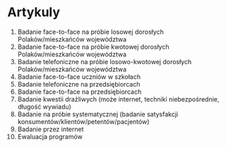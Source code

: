# Artykuly
1. Badanie face-to-face na próbie losowej dorosłych Polaków/mieszkańców województwa
2. Badanie face-to-face na próbie kwotowej dorosłych Polaków/mieszkańców województwa
3. Badanie telefoniczne na próbie losowo-kwotowej dorosłych Polaków/mieszkańców województwa
4. Badanie face-to-face uczniów w szkołach
5. Badanie telefoniczne na przedsiębiorcach
6. Badanie face-to-face na przedsiębiorcach
7. Badanie kwestii drażliwych (może internet, techniki niebezpośrednie, długość wywiadu)
8. Badanie na próbie systematycznej (badanie satysfakcji konsumentów/klientów/petentów/pacjentów)
9. Badanie przez internet
10. Ewaluacja programów
